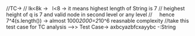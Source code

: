 //TC->
// lk<8k  ->   l<8  -> it means highest length of String is 7
// heighest height of q is 7 and valid node in second level or any level
//     hence 7^4(s.length()) -> almost 1000*2000=2*10^6 reasnable complexity
//take this test case for  TC analysis -->> Test Case-> axbcyazbfcxayybc  -:String